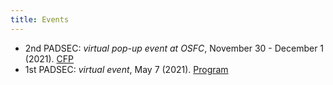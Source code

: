 ```yaml
---
title: Events
---
```

- 2nd PADSEC:
_virtual pop-up event at OSFC_,
November 30 - December 1 (2021).
[CFP](https://talks.osfc.io/osfc2021/cfp)
- 1st PADSEC:
_virtual event_,
May 7 (2021).
[Program](https://hopin.com/events/padsec#schedule)
